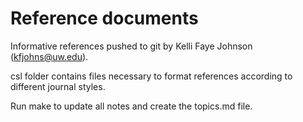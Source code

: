Reference documents
===================

Informative references pushed to git by 
Kelli Faye Johnson (kfjohns@uw.edu).

csl folder contains files necessary to format references according to different journal styles. 

Run make to update all notes and create the topics.md file.
